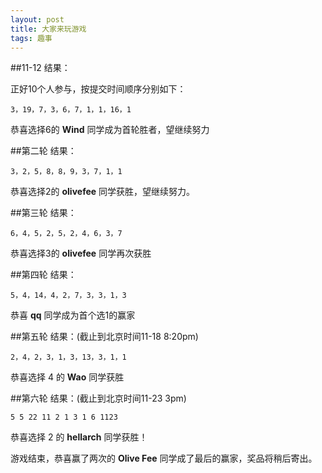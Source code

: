 ```yaml
---
layout: post
title: 大家来玩游戏
tags: 趣事
---
```

##11-12 结果：

正好10个人参与，按提交时间顺序分别如下：

``3，19，7，3，6，7，1，1，16，1``

恭喜选择6的 **Wind** 同学成为首轮胜者，望继续努力

##第二轮 结果：

``3，2，5，8，8，9，3，7，1，1``

恭喜选择2的 **olivefee** 同学获胜，望继续努力。

##第三轮 结果：

``6，4，5，2，5，2，4，6，3，7``

恭喜选择3的 **olivefee** 同学再次获胜

##第四轮 结果：

``5，4，14，4，2，7，3，3，1，3``

恭喜 **qq** 同学成为首个选1的赢家

##第五轮 结果：(截止到北京时间11-18 8:20pm)

``2，4，2，3，1，3，13，3，1，1``

恭喜选择 4 的 **Wao** 同学获胜

##第六轮 结果：(截止到北京时间11-23 3pm)

``5 5 22 11 2 1 3 1 6 1123``

恭喜选择 2 的 **hellarch** 同学获胜！

游戏结束，恭喜赢了两次的 **Olive Fee** 同学成了最后的赢家，奖品将稍后寄出。
